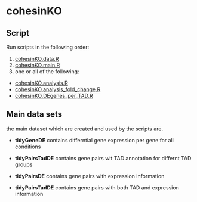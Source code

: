 # cohesinKO

## Script

Run scripts in the following order:

1. [cohesinKO.data.R](cohesinKO.data.R)
2. [cohesinKO.main.R](cohesinKO.main.R)
3. one or all of the following:
  - [cohesinKO.analysis.R](cohesinKO.analysis.R)
  - [cohesinKO.analysis_fold_change.R](cohesinKO.analysis_fold_change.R)
  - [cohesinKO.DEgenes_per_TAD.R](cohesinKO.DEgenes_per_TAD.R)

## Main data sets

the main dataset which are created and used by the scripts are.


- **tidyGeneDE** contains differntial gene expression per gene for all conditions

- **tidyPairsTadDE** contains gene pairs wit TAD annotation for differnt TAD groups

- **tidyPairsDE** contains gene pairs with expression information

- **tidyPairsTadDE** contains gene pairs with both TAD and expression information
